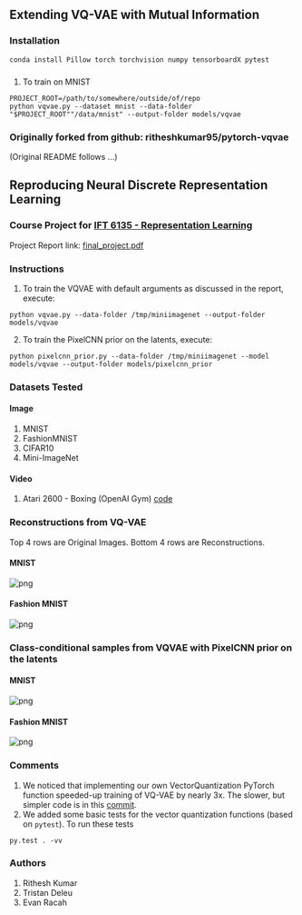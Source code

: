 ## Extending VQ-VAE with Mutual Information

### Installation
``` 
conda install Pillow torch torchvision numpy tensorboardX pytest
```
### 
1. To train on MNIST
```
PROJECT_ROOT=/path/to/somewhere/outside/of/repo
python vqvae.py --dataset mnist --data-folder "$PROJECT_ROOT""/data/mnist" --output-folder models/vqvae
```

### Originally forked from github: ritheshkumar95/pytorch-vqvae 
(Original README follows ...)

## Reproducing Neural Discrete Representation Learning
### Course Project for [IFT 6135 - Representation Learning](https://ift6135h18.wordpress.com/)

Project Report link: [final_project.pdf](final_project.pdf)

### Instructions
1. To train the VQVAE with default arguments as discussed in the report, execute:
```
python vqvae.py --data-folder /tmp/miniimagenet --output-folder models/vqvae
```
2. To train the PixelCNN prior on the latents, execute:
```
python pixelcnn_prior.py --data-folder /tmp/miniimagenet --model models/vqvae --output-folder models/pixelcnn_prior
```
### Datasets Tested
#### Image
1. MNIST
2. FashionMNIST
3. CIFAR10
4. Mini-ImageNet

#### Video
1. Atari 2600 - Boxing (OpenAI Gym) [code](https://github.com/ritheshkumar95/pytorch-vqvae/tree/evan/video)

### Reconstructions from VQ-VAE
Top 4 rows are Original Images. Bottom 4 rows are Reconstructions.
#### MNIST
![png](samples/vqvae_reconstructions_MNIST.png)
#### Fashion MNIST
![png](samples/vqvae_reconstructions_FashionMNIST.png)

### Class-conditional samples from VQVAE with PixelCNN prior on the latents
#### MNIST
![png](samples/samples_MNIST.png)
#### Fashion MNIST
![png](samples/samples_FashionMNIST.png)

### Comments
1. We noticed that implementing our own VectorQuantization PyTorch function speeded-up training of VQ-VAE by nearly 3x. The slower, but simpler code is in this [commit](https://github.com/ritheshkumar95/pytorch-vqvae/tree/cde142670f701e783f29e9c815f390fc502532e8).
2. We added some basic tests for the vector quantization functions (based on `pytest`). To run these tests
```
py.test . -vv
```

### Authors
1. Rithesh Kumar
2. Tristan Deleu
3. Evan Racah
